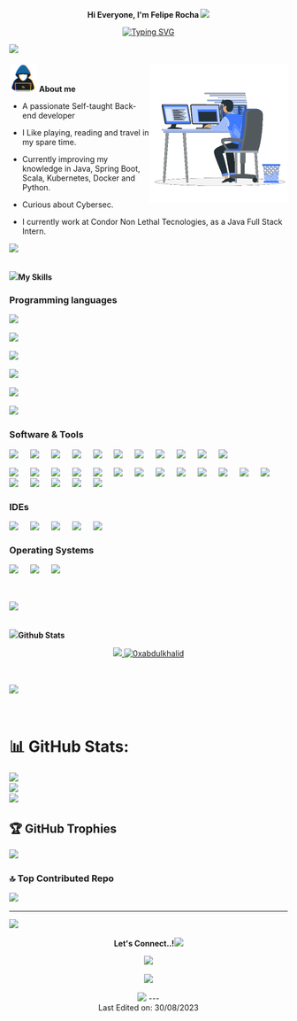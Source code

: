 <p align="center"><b>Hi Everyone, I'm Felipe Rocha </b><img src="https://media.giphy.com/media/hvRJCLFzcasrR4ia7z/giphy.gif" width="30"></p>

<p align="center"><a href="https://git.io/typing-svg"><img src="https://readme-typing-svg.demolab.com?font=Fira+Code&pause=1000&width=435&lines=Fullstack+Java+Developer+at+Condor Non Lethal Technologies;I+love+to+learn+new+technologies;Brazilian%2C+28+years+old;My+favorite+language+is+java" alt="Typing SVG" /></a></p>

<img src="https://user-images.githubusercontent.com/73097560/115834477-dbab4500-a447-11eb-908a-139a6edaec5c.gif"><br><br>
<a> <img align="right" src="https://github.com/0xAbdulKhalid/0xAbdulKhalid/raw/main/assets/mdImages/Right_Side.gif" width = 250px></a>
<a><img src = "https://github.com/0xAbdulKhalid/0xAbdulKhalid/raw/main/assets/mdImages/about_me.gif" width = 50px></a> **About me**


- A passionate Self-taught Back-end developer

- I Like playing, reading and travel in my spare time.

- Currently improving my knowledge in Java, Spring Boot, Scala, Kubernetes, Docker and Python.

- Curious about Cybersec.

- I currently work at Condor Non Lethal Tecnologies, as a Java Full Stack Intern.
 
<img src="https://user-images.githubusercontent.com/73097560/115834477-dbab4500-a447-11eb-908a-139a6edaec5c.gif"><br><br>

<a><img src="https://media2.giphy.com/media/QssGEmpkyEOhBCb7e1/giphy.gif?cid=ecf05e47a0n3gi1bfqntqmob8g9aid1oyj2wr3ds3mg700bl&rid=giphy.gif" width ="50"></a>**My Skills**

### Programming languages
<a><img src = "https://img.shields.io/badge/java-%23ED8B00.svg?style=Plastic&logo=java&logoColor=white"></a>
&emsp;

<a><img src = "https://img.shields.io/badge/kotlin-%237F52FF.svg?style=Plastic&logo=kotlin&logoColor=white"></a>
&emsp;

<a><img src = "https://img.shields.io/badge/javascript-%23323330.svg?style=for-the-badge&logo=javascript&logoColor=%23F7DF1E"></a>
&emsp;

<a><img src = "https://img.shields.io/badge/python-3670A0?style=for-the-badge&logo=python&logoColor=ffdd54"></a>
&emsp;

<a><img src = "https://img.shields.io/badge/scala-%23DC322F.svg?style=for-the-badge&logo=scala&logoColor=white"></a>
&emsp;

<a><img src = "https://img.shields.io/badge/ruby-%23CC342D.svg?style=for-the-badge&logo=ruby&logoColor=white"></a>
&emsp;




### Software & Tools
<a><img src = "https://img.shields.io/badge/spring-%236DB33F.svg?style=Plastic&logo=spring&logoColor=white"></a>
&emsp;
<a><img src = "https://img.shields.io/badge/Gradle-02303A.svg?style=Plastic&logo=Gradle&logoColor=white"></a>
&emsp;
<a><img src = "https://img.shields.io/badge/git-%23F05033.svg?style=Plastic&logo=git&logoColor=white"></a>
&emsp;
<a><img src = "https://img.shields.io/badge/github-%23121011.svg?style=Plastic&logo=github&logoColor=white"></a>
&emsp;
<a><img src = "https://img.shields.io/badge/docker-%230db7ed.svg?style=Plastic&logo=docker&logoColor=white"></a>
&emsp;
<a><img src = "https://img.shields.io/badge/Rabbitmq-FF6600?style=Plastic&logo=rabbitmq&logoColor=white"></a>
&emsp;
<a><img src = "https://img.shields.io/badge/JWT-black?style=Plastic&logo=JSON%20web%20tokens"></a>
&emsp;
<a><img src = "https://img.shields.io/badge/Postman-FF6C37?style=Plastic&logo=postman&logoColor=white"></a>
&emsp;
<a><img src = "https://img.shields.io/badge/Insomnia-black?style=Plastic&logo=insomnia&logoColor=5849BE"></a>
&emsp;
<a><img src = "https://img.shields.io/badge/Flutter-%2302569B.svg?style=Plastic&logo=Flutter&logoColor=white"></a>
&emsp;
<a><img src = "https://img.shields.io/badge/mysql-%2300f.svg?style=Plastic&logo=mysql&logoColor=white"></a>
&emsp;

<a><img src = "https://img.shields.io/badge/AWS-%23FF9900.svg?style=for-the-badge&logo=amazon-aws&logoColor=white"></a>
&emsp;
<a><img src = "https://img.shields.io/badge/firebase-%23039BE5.svg?style=for-the-badge&logo=firebase"></a>
&emsp;
<a><img src = "https://img.shields.io/badge/heroku-%23430098.svg?style=for-the-badge&logo=heroku&logoColor=white"></a>
&emsp;
<a><img src = "https://img.shields.io/badge/angular-%23DD0031.svg?style=for-the-badge&logo=angular&logoColor=white"></a>
&emsp;
<a><img src = "https://img.shields.io/badge/Thymeleaf-%23005C0F.svg?style=for-the-badge&logo=Thymeleaf&logoColor=white"></a>
&emsp;
<a><img src = "https://img.shields.io/badge/Apache%20Maven-C71A36?style=for-the-badge&logo=Apache%20Maven&logoColor=white"></a>
&emsp;
<a><img src = "https://img.shields.io/badge/nginx-%23009639.svg?style=for-the-badge&logo=nginx&logoColor=white"></a>
&emsp;
<a><img src = "https://img.shields.io/badge/jenkins-%232C5263.svg?style=for-the-badge&logo=jenkins&logoColor=white"></a>
&emsp;
<a><img src = "https://img.shields.io/badge/cassandra-%231287B1.svg?style=for-the-badge&logo=apache-cassandra&logoColor=white"></a>
&emsp;
<a><img src = "https://img.shields.io/badge/Firebase-039BE5?style=for-the-badge&logo=Firebase&logoColor=white"></a>
&emsp;
<a><img src = "(https://img.shields.io/badge/MongoDB-%234ea94b.svg?style=for-the-badge&logo=mongodb&logoColor=white"></a>
&emsp;
<a><img src = "https://img.shields.io/badge/postgres-%23316192.svg?style=for-the-badge&logo=postgresql&logoColor=white"></a>
&emsp;
<a><img src = "(https://img.shields.io/badge/kubernetes-%23326ce5.svg?style=for-the-badge&logo=kubernetes&logoColor=white"></a>
&emsp;
<a><img src = "(https://img.shields.io/badge/-Swagger-%23Clojure?style=for-the-badge&logo=swagger&logoColor=white"></a>
&emsp;
<a><img src = "(https://img.shields.io/badge/Trello-%23026AA7.svg?style=for-the-badge&logo=Trello&logoColor=white"></a>
&emsp;
<a><img src = "(https://img.shields.io/badge/kubernetes-%23326ce5.svg?style=for-the-badge&logo=kubernetes&logoColor=white"></a>
&emsp;
<a><img src = "(https://img.shields.io/badge/kubernetes-%23326ce5.svg?style=for-the-badge&logo=kubernetes&logoColor=white"></a>
&emsp;
<a><img src = "(https://img.shields.io/badge/kubernetes-%23326ce5.svg?style=for-the-badge&logo=kubernetes&logoColor=white"></a>
&emsp;

### IDEs
<a><img src = "https://img.shields.io/badge/IntelliJIDEA-000000.svg?style=Plastic&logo=intellij-idea&logoColor=white"></a>
&emsp;
<a><img src = "https://img.shields.io/badge/Eclipse-FE7A16.svg?style=Plastic&logo=Eclipse&logoColor=white"></a>
&emsp;
<a><img src = "https://img.shields.io/badge/Visual%20Studio%20Code-0078d7.svg?style=Plastic&logo=visual-studio-code&logoColor=white"></a>
&emsp;
<a><img src = "https://img.shields.io/badge/Android%20Studio-3DDC84.svg?style=Plastic&logo=android-studio&logoColor=white"></a>
&emsp;
<a><img src = "https://img.shields.io/badge/Notepad++-90E59A.svg?style=Plastic&logo=notepad%2b%2b&logoColor=black"></a>

### Operating Systems 
<a><img src = "https://img.shields.io/badge/Linux-FCC624?style=Plastic&logo=linux&logoColor=black"></a>
&emsp;
<a><img src = "https://img.shields.io/badge/Linux%20Mint-87CF3E?style=Plastic&logo=Linux%20Mint&logoColor=white"></a>
&emsp;
<a><img src = "https://img.shields.io/badge/Windows-0078D6?style=Plastic&logo=windows&logoColor=white"></a>
  
<br><br>
<img src="https://user-images.githubusercontent.com/73097560/115834477-dbab4500-a447-11eb-908a-139a6edaec5c.gif"><br><br>  
  
<img src="https://media.giphy.com/media/iY8CRBdQXODJSCERIr/giphy.gif" width="40">**Github Stats**   

<p align="center">
<a href="https://github.com/FRSantos-Dev">
<img src="https://github-readme-stats.vercel.app/api?username=FRSantos-Dev&include_all_commits=true&count_private=true&show_icons=true&line_height=20&title_color=7A7ADB&icon_color=2234AE&text_color=D3D3D3&bg_color=0,000000,130F40" width="400"/>
<img src="https://github-readme-stats.vercel.app/api/top-langs?username=FRSantos-Dev&show_icons=true&locale=en&layout=compact&line_height=20&title_color=7A7ADB&icon_color=2234AE&text_color=D3D3D3&bg_color=0,000000,130F40" width="407"  alt="0xabdulkhalid"/>
</a>
</p>

<br><br>
<img src="https://user-images.githubusercontent.com/73097560/115834477-dbab4500-a447-11eb-908a-139a6edaec5c.gif"><br><br>
<br>

# 📊 GitHub Stats:
![](https://github-readme-stats.vercel.app/api?username=FelipeRocha-Dev&theme=dark&hide_border=false&include_all_commits=false&count_private=false)<br/>
![](https://github-readme-streak-stats.herokuapp.com/?user=FelipeRocha-Dev&theme=dark&hide_border=false)<br/>
![](https://github-readme-stats.vercel.app/api/top-langs/?username=FelipeRocha-Dev&theme=dark&hide_border=false&include_all_commits=false&count_private=false&layout=compact)

## 🏆 GitHub Trophies
![](https://github-profile-trophy.vercel.app/?username=FelipeRocha-Dev&theme=radical&no-frame=true&no-bg=true&margin-w=4)

### 🔝 Top Contributed Repo
![](https://github-contributor-stats.vercel.app/api?username=FelipeRocha-Dev&limit=5&theme=dark&combine_all_yearly_contributions=true)

---
[![](https://visitcount.itsvg.in/api?id=FelipeRocha-Dev&icon=0&color=0)](https://visitcount.itsvg.in)

<p align="center"><b> Let's Connect..!</b><img src="https://gifs.eco.br/wp-content/uploads/2022/07/gifs-de-aperto-de-mao-14.gif" width ="80"></p>

<p align="center">
<a href="https://www.linkedin.com/in/felipe-rocha-dos-santos-developer-java/"><img src = "https://img.shields.io/badge/linkedin-%230077B5.svg?style=Plastic&logo=linkedin&logoColor=white"></picture></a>
<p align="center">
<a href="https://instagram.com/https://instagram.com/feliperj1995?igshid=OGQ5ZDc2ODk2ZA==">
<img src = "https://https://img.shields.io/badge/Instagram-%23E4405F.svg?logo=Instagram&logoColor=white"></picture></a>
<p align="center">
<a href="https://twitter.com/https://twitter.com/FelipeRocha10">
<img src = "https://img.shields.io/badge/Twitter-%231DA1F2.svg?logo=Twitter&logoColor=white"></picture></a>
---

<br>
Last Edited on: 30/08/2023
